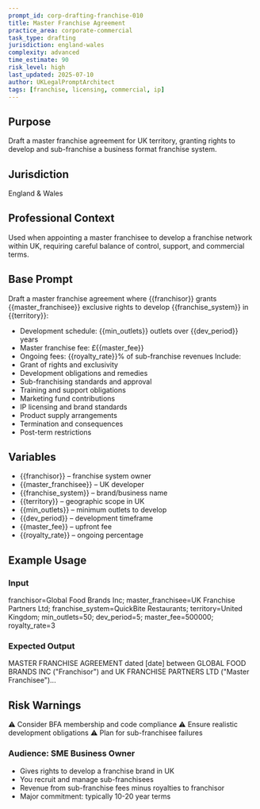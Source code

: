 ```yaml
---
prompt_id: corp-drafting-franchise-010
title: Master Franchise Agreement
practice_area: corporate-commercial
task_type: drafting
jurisdiction: england-wales
complexity: advanced
time_estimate: 90
risk_level: high
last_updated: 2025-07-10
author: UKLegalPromptArchitect
tags: [franchise, licensing, commercial, ip]
---
```


## Purpose
Draft a master franchise agreement for UK territory, granting rights to develop and sub-franchise a business format franchise system.

## Jurisdiction
England & Wales

## Professional Context
Used when appointing a master franchisee to develop a franchise network within UK, requiring careful balance of control, support, and commercial terms.

## Base Prompt
Draft a master franchise agreement where {{franchisor}} grants {{master_franchisee}} exclusive rights to develop {{franchise_system}} in {{territory}}:
- Development schedule: {{min_outlets}} outlets over {{dev_period}} years
- Master franchise fee: £{{master_fee}}
- Ongoing fees: {{royalty_rate}}% of sub-franchise revenues
Include:
- Grant of rights and exclusivity
- Development obligations and remedies
- Sub-franchising standards and approval
- Training and support obligations
- Marketing fund contributions
- IP licensing and brand standards
- Product supply arrangements
- Termination and consequences
- Post-term restrictions

## Variables
- {{franchisor}} – franchise system owner
- {{master_franchisee}} – UK developer
- {{franchise_system}} – brand/business name
- {{territory}} – geographic scope in UK
- {{min_outlets}} – minimum outlets to develop
- {{dev_period}} – development timeframe
- {{master_fee}} – upfront fee
- {{royalty_rate}} – ongoing percentage

## Example Usage
### Input
franchisor=Global Food Brands Inc; master_franchisee=UK Franchise Partners Ltd; franchise_system=QuickBite Restaurants; territory=United Kingdom; min_outlets=50; dev_period=5; master_fee=500000; royalty_rate=3

### Expected Output
MASTER FRANCHISE AGREEMENT dated [date] between GLOBAL FOOD BRANDS INC ("Franchisor") and UK FRANCHISE PARTNERS LTD ("Master Franchisee")...

## Risk Warnings
⚠️ Consider BFA membership and code compliance
⚠️ Ensure realistic development obligations
⚠️ Plan for sub-franchisee failures

### Audience: SME Business Owner
- Gives rights to develop a franchise brand in UK
- You recruit and manage sub-franchisees
- Revenue from sub-franchise fees minus royalties to franchisor
- Major commitment: typically 10-20 year terms

